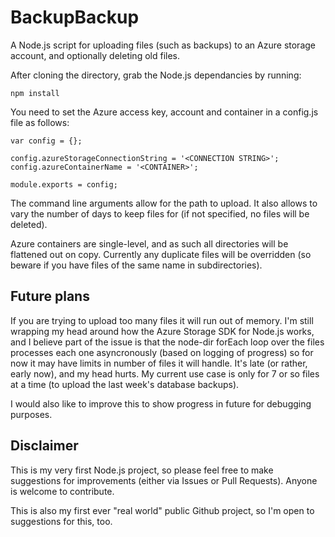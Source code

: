# BackupBackup
A Node.js script for uploading files (such as backups) to an Azure storage account, and optionally deleting old files.

After cloning the directory, grab the Node.js dependancies by running:

    npm install


You need to set the Azure access key, account and container in a config.js file as follows:

```
var config = {};

config.azureStorageConnectionString = '<CONNECTION STRING>';
config.azureContainerName = '<CONTAINER>';

module.exports = config;
```

The command line arguments allow for the path to upload.  It also allows to vary the number of days to keep files for (if not specified, no files will be deleted).

Azure containers are single-level, and as such all directories will be flattened out on copy. Currently any duplicate files will be overridden (so beware if you have files of the same name in subdirectories).

## Future plans
If you are trying to upload too many files it will run out of memory.  I'm still wrapping my head around how the Azure Storage SDK for Node.js works, and I believe part of the issue is that the node-dir forEach loop over the files processes each one asyncronously (based on logging of progress) so for now it may have limits in number of files it will handle.  It's late (or rather, early now), and my head hurts.
My current use case is only for 7 or so files at a time (to upload the last week's database backups).

I would also like to improve this to show progress in future for debugging purposes.

## Disclaimer
This is my very first Node.js project, so please feel free to make suggestions for improvements (either via Issues or Pull Requests).  Anyone is welcome to contribute.

This is also my first ever "real world" public Github project, so I'm open to suggestions for this, too.
